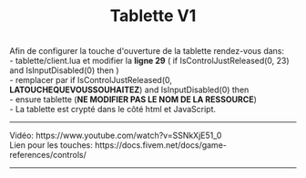 <center><h1>Tablette V1</h1></center><br>
Afin de configurer la touche d'ouverture de la tablette rendez-vous dans:<br>
- tablette/client.lua et modifier la <b>ligne 29</b> ( if IsControlJustReleased(0, 23) and IsInputDisabled(0) then )<br>
- remplacer par if IsControlJustReleased(0, <b>LATOUCHEQUEVOUSSOUHAITEZ</b>) and IsInputDisabled(0) then<br>
- ensure tablette (<b>NE MODIFIER PAS LE NOM DE LA RESSOURCE</b>)<br>
- La tablette est crypté dans le côté html et JavaScript.
<hr>
Vidéo: https://www.youtube.com/watch?v=SSNkXjE51_0 <br>
Lien pour les touches: https://docs.fivem.net/docs/game-references/controls/
<hr>
